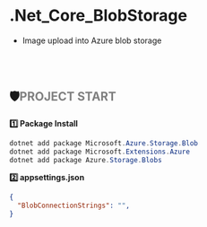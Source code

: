 # .Net_Core_BlobStorage
- Image upload into Azure blob storage
<br/>
<br/>

## 🛡️<span style="color:grey">PROJECT START</span>


**1️⃣ Package Install**

```powershell
dotnet add package Microsoft.Azure.Storage.Blob
dotnet add package Microsoft.Extensions.Azure
dotnet add package Azure.Storage.Blobs
```

**2️⃣ appsettings.json**

```json
{
  "BlobConnectionStrings": "",
}
```
